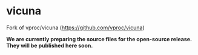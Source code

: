 # vicuna
Fork of vproc/vicuna (https://github.com/vproc/vicuna)

**We are currently preparing the source files for the open-source release. They will be published here soon.**
